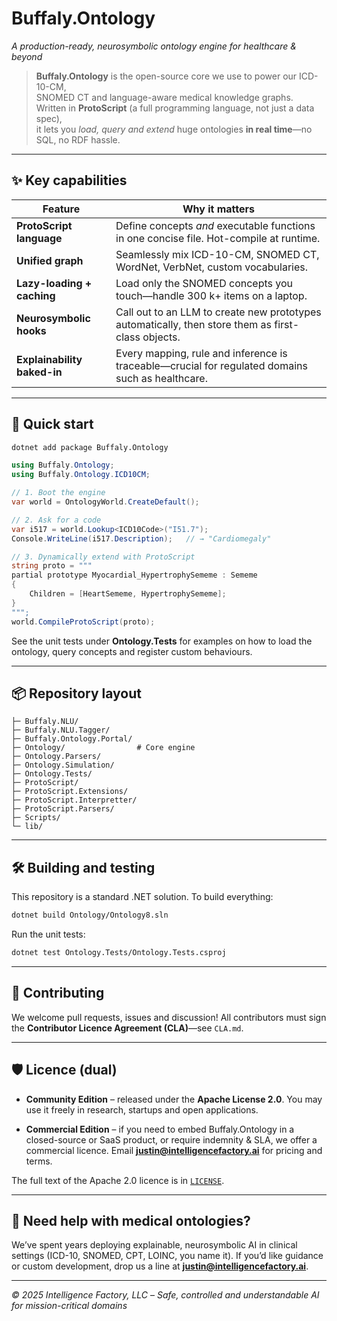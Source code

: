 # Buffaly.Ontology
*A production-ready, neurosymbolic ontology engine for healthcare & beyond*


> **Buffaly.Ontology** is the open-source core we use to power our ICD-10-CM,  
> SNOMED CT and language-aware medical knowledge graphs.  
> Written in **ProtoScript** (a full programming language, not just a data spec),  
> it lets you *load, query and extend* huge ontologies **in real time**—no SQL, no RDF hassle.

---

## ✨ Key capabilities

| Feature | Why it matters |
|---------|----------------|
| **ProtoScript language** | Define concepts *and* executable functions in one concise file. Hot-compile at runtime. |
| **Unified graph** | Seamlessly mix ICD-10-CM, SNOMED CT, WordNet, VerbNet, custom vocabularies. |
| **Lazy-loading + caching** | Load only the SNOMED concepts you touch—handle 300 k+ items on a laptop. |
| **Neurosymbolic hooks** | Call out to an LLM to create new prototypes automatically, then store them as first-class objects. |
| **Explainability baked-in** | Every mapping, rule and inference is traceable—crucial for regulated domains such as healthcare. |

---

## 🚀 Quick start

```bash
dotnet add package Buffaly.Ontology
```

```csharp
using Buffaly.Ontology;
using Buffaly.Ontology.ICD10CM;

// 1. Boot the engine
var world = OntologyWorld.CreateDefault();

// 2. Ask for a code
var i517 = world.Lookup<ICD10Code>("I51.7");
Console.WriteLine(i517.Description);   // → "Cardiomegaly"

// 3. Dynamically extend with ProtoScript
string proto = """
partial prototype Myocardial_HypertrophySememe : Sememe
{
    Children = [HeartSememe, HypertrophySememe];
}
""";
world.CompileProtoScript(proto);
```

See the unit tests under **Ontology.Tests** for examples on how to load
the ontology, query concepts and register custom behaviours.

---

## 📦 Repository layout

```
├─ Buffaly.NLU/
├─ Buffaly.NLU.Tagger/
├─ Buffaly.Ontology.Portal/
├─ Ontology/                # Core engine
├─ Ontology.Parsers/
├─ Ontology.Simulation/
├─ Ontology.Tests/
├─ ProtoScript/
├─ ProtoScript.Extensions/
├─ ProtoScript.Interpretter/
├─ ProtoScript.Parsers/
├─ Scripts/
└─ lib/
```

---

## 🛠 Building and testing

This repository is a standard .NET solution. To build everything:

```bash
dotnet build Ontology/Ontology8.sln
```

Run the unit tests:

```bash
dotnet test Ontology.Tests/Ontology.Tests.csproj
```

---

## 🤝 Contributing

We welcome pull requests, issues and discussion!
All contributors must sign the **Contributor Licence Agreement (CLA)**—see `CLA.md`.

---

## 🛡 Licence (dual)

* **Community Edition** – released under the **Apache License 2.0**.
  You may use it freely in research, startups and open applications.

* **Commercial Edition** – if you need to embed Buffaly.Ontology in a closed-source
  or SaaS product, or require indemnity & SLA, we offer a commercial licence.
  Email **[justin@intelligencefactory.ai](mailto:justin@intelligencefactory.ai)** for pricing and terms.

The full text of the Apache 2.0 licence is in [`LICENSE`](LICENSE).

---

## 🏥 Need help with medical ontologies?

We’ve spent years deploying explainable, neurosymbolic AI in clinical settings
(ICD-10, SNOMED, CPT, LOINC, you name it).
If you’d like guidance or custom development, drop us a line at **[justin@intelligencefactory.ai](mailto:justin@intelligencefactory.ai)**.

---

*© 2025 Intelligence Factory, LLC* – *Safe, controlled and understandable AI for mission-critical domains*
